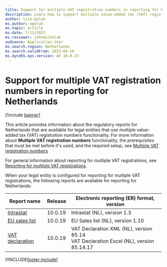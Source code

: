 ```yaml
---
title: Support for multiple VAT registration numbers in reporting for Netherlands
description: Learn how to support multiple value-added tax (VAT) registration numbers in reporting for Netherlands with a table outlining releases for various report names.
author: liza-golub
ms.author: egolub
ms.topic: article
ms.date: 7/13/2023
ms.reviewer: johnmichalak
audience: Application User
ms.search.region: Netherlands
ms.search.validFrom: 2023-04-10
ms.dyn365.ops.version: AX 10.0.13
---
```


# Support for multiple VAT registration numbers in reporting for Netherlands

[!include [banner](../../includes/banner.md)]

This article provides information about the regulatory reports for Netherlands that are available for legal entities that use multiple value-added tax (VAT) registration numbers functionality. For more information about **Multiple VAT registration numbers** functionality, the prerequisites that must be met before it's used, and the required setup, see [Multiple VAT registration numbers](../global/emea-multiple-vat-registration-numbers.md)

For general information about reporting for multiple VAT registrations, see [Reporting for multiple VAT registrations](../global/emea-reporting-for-multiple-vat-registrations.md).

When your legal entity is configured for reporting for multiple VAT registrations, the following reports are available for reporting for Netherlands:

| Report name     | Release | Electronic reporting (ER) format, version                |
|-----------------|---------|-----------------------------------|
| [Intrastat](emea-nl-intrastat.md)       | 10.0.19 | Intrastat (NL), version 1.3   |
| [EU sales list](emea-nl-eu-sales-list.md)   | 10.0.19 | EU Sales list (NL), version 1.10  |
| [VAT declaration](emea-nl-vat-declaration-netherlands.md) | 10.0.19 | VAT Declaration XML (NL), version 85.14<br>VAT Declaration Excel (NL), version 85.14.17 |



[!INCLUDE[footer-include](../../../includes/footer-banner.md)]
